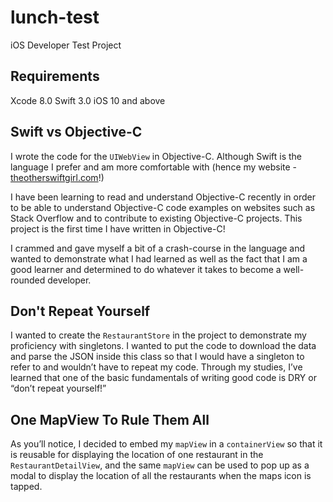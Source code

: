 lunch-test
==========

iOS Developer Test Project

Requirements
------------
Xcode 8.0
Swift 3.0
iOS 10 and above

Swift vs Objective-C
--------------------

I wrote the code for the `UIWebView` in Objective-C. Although Swift is the language I prefer and am more comfortable with (hence my website - [theotherswiftgirl.com](http://theotherswiftgirl.com)!)

I have been learning to read and understand Objective-C recently in order to be able to understand Objective-C code examples on websites such as Stack Overflow and to contribute to existing Objective-C projects. This project is the first time I have written in Objective-C! 

I crammed and gave myself a bit of a crash-course in the language and wanted to demonstrate what I had learned as well as the fact that I am a good learner and determined to do whatever it takes to become a well-rounded developer.

Don't Repeat Yourself
---------------------

I wanted to create the `RestaurantStore` in the project to demonstrate my proficiency with singletons. I wanted to put the code to download the data and parse the JSON inside this class so that I would have a singleton to refer to and wouldn’t have to repeat my code. Through my studies, I’ve learned that one of the basic fundamentals of writing good code is  DRY or “don’t repeat yourself!” 

One MapView To Rule Them All
----------------------------

As you’ll notice, I decided to embed my `mapView` in a `containerView` so that it is reusable for displaying the location of one restaurant in the `RestaurantDetailView`, and the same `mapView` can be used to pop up as a modal to display the location of all the restaurants when the maps icon is tapped.  
